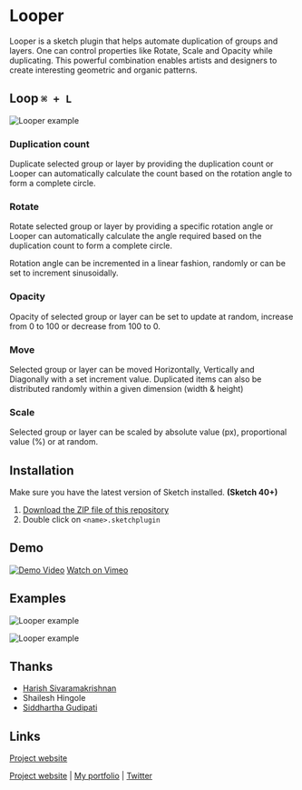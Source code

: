 # Looper

Looper is a sketch plugin that helps automate duplication of groups and layers. One can control properties like Rotate, Scale and Opacity while duplicating. This powerful combination enables artists and designers to create interesting geometric and organic patterns.

## Loop `⌘ + L`

![Looper example](test.gif)

### Duplication count
Duplicate selected group or layer by providing the duplication count or Looper can automatically calculate the count based on the rotation angle to form a complete circle.

### Rotate
Rotate selected group or layer by providing a specific rotation angle or Looper can automatically calculate the angle required based on the duplication count to form a complete circle.

Rotation angle can be incremented in a linear fashion, randomly or can be set to increment sinusoidally.

### Opacity
Opacity of selected group or layer can be set to update at random, increase from 0 to 100 or decrease from 100 to 0.

### Move
Selected group or layer can be moved Horizontally, Vertically and Diagonally with a set increment value. Duplicated items can also be distributed randomly within a given dimension (width & height)

### Scale
Selected group or layer can be scaled by absolute value (px), proportional value (%) or at random. 

## Installation

Make sure you have the latest version of Sketch installed. **(Sketch 40+)**

1. [Download the ZIP file of this repository](https://github.com/sureskumar/Looper/archive/master.zip)
2. Double click on `<name>.sketchplugin`



## Demo

[![Demo Video](screen.png)](http://www.youtube.com/watch?v=ZJCYUCU7YxQ)
[Watch on Vimeo](https://vimeo.com/140962822)

## Examples
![Looper example](http://www.sureskumar.com/looper/imgs/test_sketch.png)

![Looper example](http://www.sureskumar.com/looper/imgs/test_sketch.png)

## Thanks

* [Harish Sivaramakrishnan](https://github.com/harish-io)
* Shailesh Hingole
* [Siddhartha Gudipati](https://github.com/websiddu)


## Links

<a href="http://www.sureskumar.com/looper" target="_blank">Project website</a>

[Project website](http://www.sureskumar.com/looper) | [My portfolio](http://www.sureskumar.com) | [Twitter](https://twitter.com/sureskumar)
